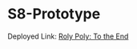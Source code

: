 # S8-Prototype

Deployed Link: [Roly Poly: To the End](https://brian-mt-nguyen.github.io/S8-Prototype/)
